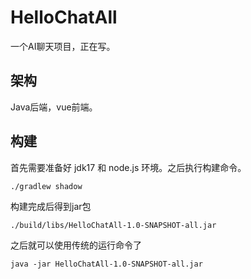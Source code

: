 # HelloChatAll

一个AI聊天项目，正在写。

## 架构

Java后端，vue前端。

## 构建

首先需要准备好 jdk17 和 node.js 环境。之后执行构建命令。
~~~
./gradlew shadow
~~~

构建完成后得到jar包
~~~
./build/libs/HelloChatAll-1.0-SNAPSHOT-all.jar
~~~

之后就可以使用传统的运行命令了
~~~
java -jar HelloChatAll-1.0-SNAPSHOT-all.jar 
~~~
